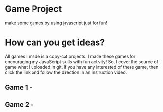 # Game Project
make some games by using javascript just for fun!

# How can you get ideas?
All games I made is a copy-cat projects. I made these games for encouraging my JavaScript skills with fun activity! So, I cover the source of game what I uploaded in git. If you have any interested of these game, then click the link and follow the direction in an instruction video.

## Game 1 - 

## Game 2 -

